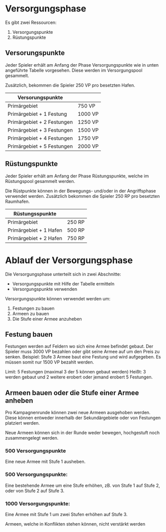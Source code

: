 # Versorgungsphase

Es gibt zwei Ressourcen:

1. Versorgungspunkte
2. Rüstungspunkte

## Versorungspunkte

Jeder Spieler erhält am Anfang der Phase Versorgungspunkte wie in unten angeführte Tabelle vorgesehen. Diese werden im Versorgungspool gesammelt.

Zusätzlich, bekommen die Spieler 250 VP pro besetzten Hafen.

|Versorungspunkte||
|-------|---|
|Primärgebiet|750 VP|
|Primärgebiet + 1 Festung|1000 VP|
|Primärgebiet + 2 Festungen|1250 VP|
|Primärgebiet + 3 Festungen|1500 VP|
|Primärgebiet + 4 Festungen|1750 VP|
|Primärgebiet + 5 Festungen|2000 VP|

## Rüstungspunkte

Jeder Spieler erhält am Anfang der Phase Rüstungspunkte, welche im Rüstungspool gesammelt werden.

Die Rüstpunkte können in der Bewegungs- und/oder in der Angriffsphase verwendet werden. Zusätzlich bekommen die Spieler 250 RP pro besetzten Raumhafen.

|Rüstungsspunkte||
|-------|---|
|Primärgebiet|250 RP|
|Primärgebiet + 1 Hafen|500 RP|
|Primärgebiet + 2 Hafen|750 RP|

# Ablauf der Versorgungsphase

Die Versorgungsphase unterteilt sich in zwei Abschnitte:

- Versorgungspunkte mit Hilfe der Tabelle ermitteln
- Versorgungspunkte verwenden

Versorgungspunkte können verwendet werden um:

1. Festungen zu bauen
2. Armeen zu bauen
3. Die Stufe einer Armee anzuheben

## Festung bauen

Festungen werden auf Feldern wo sich eine Armee befindet gebaut. Der Spieler muss 3000 VP bezahlen oder gibt seine Armee auf um den Preis zu senken. Beispiel: Stufe 3 Armee baut eine Festung und wird aufgegeben. Es müssen somit nur 1500 VP bezahlt werden.

Limit: 5 Festungen (maximal 3 der 5 können gebaut werden)
Heißt: 3 werden gebaut und 2 weitere erobert oder jemand erobert 5 Festungen.

##	Armeen bauen oder die Stufe einer Armee anheben

Pro Kampagnenrunde können zwei neue Armeen ausgehoben werden. 
Diese können entweder innerhalb der Sekundärgebiete oder von Festungen platziert werden. 

Neue Armeen können sich in der Runde weder bewegen, hochgestuft noch zusammengelegt werden.

### 500 Versorgungspunkte
Eine neue Armee mit Stufe 1 ausheben.

### 500 Versorgungspunkte: 
Eine bestehende Armee um eine Stufe erhöhen, zB. von Stufe 1 auf Stufe 2, oder von Stufe 2 auf Stufe 3.

### 1000 Versorgungspunkte:
Eine Armee mit Stufe 1 um zwei Stufen erhöhen auf Stufe 3.

Armeen, welche in Konflikten stehen können, nicht verstärkt werden